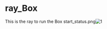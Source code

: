 # ray_Box
This is the ray to run the Box
start_status.png![1](https://user-images.githubusercontent.com/44391228/127800918-11201e76-eed1-4443-95c7-db82b76237c7.png)
